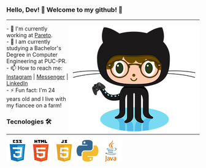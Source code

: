 

<!--### Hi there 👋

**noahbarros/noahbarros** is a ✨ _special_ ✨ repository because its `README.md` (this file) appears on your GitHub profile.

Here are some ideas to get you started:

- 🔭 I’m currently working on ...
- 🌱 I’m currently learning ...
- 👯 I’m looking to collaborate on ...
- 🤔 I’m looking for help with ...
- 💬 Ask me about ...
- 📫 How to reach me: ...
- 😄 Pronouns: ...
- ⚡ Fun fact: ...
-->

### Hello, Dev! 🖖 Welcome to my github! 🚀
---
<p> <img OctoNoah src="https://github.com/noahbarros/noahbarros/blob/main/OctoNoah.png" align="right">
- 🔭 I'm currently working at <a Pareto href="https://pareto.io/" target="_blank">Pareto</a>.<br /> 
- 🌱 I am currently studying a Bachelor's Degree in Computer Engineering at PUC-PR.<br />
- 📫 How to reach me: <a Instagram href="https://www.instagram.com/noah.barros/" target="_blank">Instagram</a> | <a Messenger href="https://www.facebook.com/noahbarrossilva/" target="_blank">Messenger</a> | <a LinkedIn href="https://www.linkedin.com/in/noah-barros-7148051a3/" target="_blank">LinkedIn</a><br /> 
- ⚡ Fun fact: I'm 24 years old and I live with my fiancee on a farm! 
</p>
  
### Tecnologies 🛠 
---
![CSS3](https://github.com/noahbarros/noahbarros/blob/main/CSS3.png) ![HTML5](https://github.com/noahbarros/noahbarros/blob/main/HTML5.png) ![JavaScript](https://github.com/noahbarros/noahbarros/blob/main/JS.png) ![Python](https://github.com/noahbarros/noahbarros/blob/main/Python.png) ![Java](https://github.com/noahbarros/noahbarros/blob/main/Java.png)

